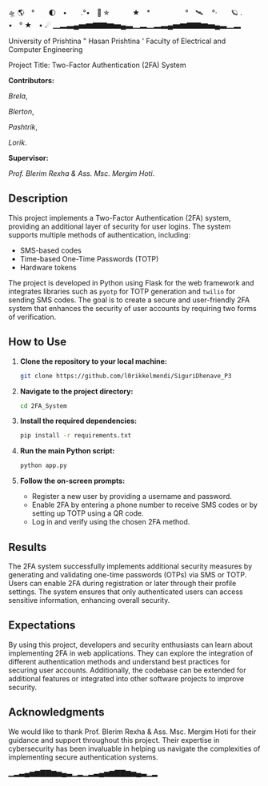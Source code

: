 🛸 🌎　°　　🌓　•　　.°•　🚀 ✯ 　　　★　*　　　　　°　🛰 　°·　　🪐 .　　　•　° ★　• ☄ 
▁▂▃▄▅▆▇▇▆▅▄▃▁▂▁▂▃▄▅▆▇▇▆▅▄▃▁▂

University of Prishtina " Hasan Prishtina '
Faculty of Electrical and Computer Engineering

Project Title: Two-Factor Authentication (2FA) System

**Contributors:**

_Brela_,

_Blerton_,

_Pashtrik_,

_Lorik_.

**Supervisor:**

_Prof. Blerim Rexha
&
Ass. Msc. Mergim Hoti_.

## Description

This project implements a Two-Factor Authentication (2FA) system, providing an additional layer of security for user logins. The system supports multiple methods of authentication, including:

- SMS-based codes
- Time-based One-Time Passwords (TOTP)
- Hardware tokens

The project is developed in Python using Flask for the web framework and integrates libraries such as `pyotp` for TOTP generation and `twilio` for sending SMS codes. The goal is to create a secure and user-friendly 2FA system that enhances the security of user accounts by requiring two forms of verification.

## How to Use

1. **Clone the repository to your local machine:**
    ```bash
    git clone https://github.com/l0rikkelmendi/SiguriDhenave_P3
    ```

2. **Navigate to the project directory:**
    ```bash
    cd 2FA_System
    ```

3. **Install the required dependencies:**
    ```bash
    pip install -r requirements.txt
    ```

4. **Run the main Python script:**
    ```bash
    python app.py
    ```

5. **Follow the on-screen prompts:**
    - Register a new user by providing a username and password.
    - Enable 2FA by entering a phone number to receive SMS codes or by setting up TOTP using a QR code.
    - Log in and verify using the chosen 2FA method.

## Results

The 2FA system successfully implements additional security measures by generating and validating one-time passwords (OTPs) via SMS or TOTP. Users can enable 2FA during registration or later through their profile settings. The system ensures that only authenticated users can access sensitive information, enhancing overall security.

## Expectations

By using this project, developers and security enthusiasts can learn about implementing 2FA in web applications. They can explore the integration of different authentication methods and understand best practices for securing user accounts. Additionally, the codebase can be extended for additional features or integrated into other software projects to improve security.

## Acknowledgments

We would like to thank Prof. Blerim Rexha & Ass. Msc. Mergim Hoti for their guidance and support throughout this project. Their expertise in cybersecurity has been invaluable in helping us navigate the complexities of implementing secure authentication systems.

▁▂▃▄▅▆▇▇▆▅▄▃▁▂▁▂▃▄▅▆▇▇▆▅▄▃▁▂
